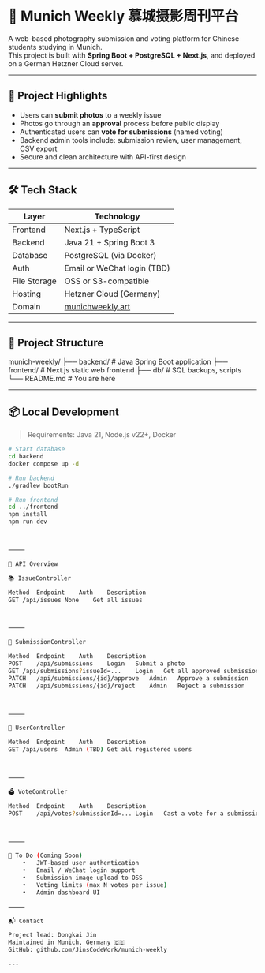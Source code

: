 # 📸 Munich Weekly 慕城摄影周刊平台

A web-based photography submission and voting platform for Chinese students studying in Munich.  
This project is built with **Spring Boot + PostgreSQL + Next.js**, and deployed on a German Hetzner Cloud server.

---

## 🌟 Project Highlights

- Users can **submit photos** to a weekly issue
- Photos go through an **approval** process before public display
- Authenticated users can **vote for submissions** (named voting)
- Backend admin tools include: submission review, user management, CSV export
- Secure and clean architecture with API-first design

---

## 🛠️ Tech Stack

| Layer | Technology |
|-------|------------|
| Frontend | Next.js + TypeScript |
| Backend | Java 21 + Spring Boot 3 |
| Database | PostgreSQL (via Docker) |
| Auth | Email or WeChat login (TBD) |
| File Storage | OSS or S3-compatible |
| Hosting | Hetzner Cloud (Germany) |
| Domain | [munichweekly.art](https://munichweekly.art) |

---

## 🧱 Project Structure

munich-weekly/
├── backend/       # Java Spring Boot application
├── frontend/      # Next.js static web frontend
├── db/            # SQL backups, scripts
└── README.md      # You are here

---

## 📦 Local Development

> Requirements: Java 21, Node.js v22+, Docker

```bash
# Start database
cd backend
docker compose up -d

# Run backend
./gradlew bootRun

# Run frontend
cd ../frontend
npm install
npm run dev



⸻

🔗 API Overview

📚 IssueController

Method	Endpoint	Auth	Description
GET	/api/issues	None	Get all issues



⸻

📸 SubmissionController

Method	Endpoint	Auth	Description
POST	/api/submissions	Login	Submit a photo
GET	/api/submissions?issueId=...	Login	Get all approved submissions with vote counts
PATCH	/api/submissions/{id}/approve	Admin	Approve a submission
PATCH	/api/submissions/{id}/reject	Admin	Reject a submission



⸻

👤 UserController

Method	Endpoint	Auth	Description
GET	/api/users	Admin (TBD)	Get all registered users



⸻

🗳️ VoteController

Method	Endpoint	Auth	Description
POST	/api/votes?submissionId=...	Login	Cast a vote for a submission



⸻

🚧 To Do (Coming Soon)
	•	JWT-based user authentication
	•	Email / WeChat login support
	•	Submission image upload to OSS
	•	Voting limits (max N votes per issue)
	•	Admin dashboard UI

⸻

📬 Contact

Project lead: Dongkai Jin
Maintained in Munich, Germany 🇩🇪
GitHub: github.com/JinsCodeWork/munich-weekly

---
